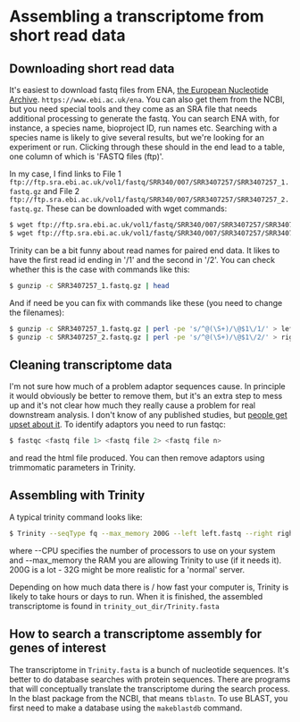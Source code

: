 
# Assembling a transcriptome from short read data

## Downloading short read data

It's easiest to download fastq files from ENA, [the European Nucleotide Archive](https://www.ebi.ac.uk/ena). `https://www.ebi.ac.uk/ena`. You can also get them from the NCBI, but you need special tools and they come as an SRA file that needs additional processing to generate the fastq. You can search ENA with, for instance, a species name, bioproject ID, run names etc. Searching with a species name is likely to give several results, but we're looking for an experiment or run. Clicking through these should in the end lead to a table, one column of which is 'FASTQ files (ftp)'.

In my case, I find links to File 1 `ftp://ftp.sra.ebi.ac.uk/vol1/fastq/SRR340/007/SRR3407257/SRR3407257_1.fastq.gz` and File 2 `ftp://ftp.sra.ebi.ac.uk/vol1/fastq/SRR340/007/SRR3407257/SRR3407257_2.fastq.gz`. These can be downloaded with wget commands:

```bash
$ wget ftp://ftp.sra.ebi.ac.uk/vol1/fastq/SRR340/007/SRR3407257/SRR3407257_1.fastq.gz
$ wget ftp://ftp.sra.ebi.ac.uk/vol1/fastq/SRR340/007/SRR3407257/SRR3407257_2.fastq.gz
```

Trinity can be a bit funny about read names for paired end data. It likes to have the first read id ending in '/1' and the second in '/2'. You can check whether this is the case with commands like this:

```bash
$ gunzip -c SRR3407257_1.fastq.gz | head
```

And if need be you can fix with commands like these (you need to change the filenames):

```bash
$ gunzip -c SRR3407257_1.fastq.gz | perl -pe 's/^@(\S+)/\@$1\/1/' > left.fastq
$ gunzip -c SRR3407257_2.fastq.gz | perl -pe 's/^@(\S+)/\@$1\/2/' > right.fastq
```

## Cleaning transcriptome data

I'm not sure how much of a problem adaptor sequences cause. In principle it would obviously be better to remove them, but it's an extra step to mess up and it's not clear how much they really cause a problem for real downstream analysis. I don't know of any published studies, but [people get upset about it](http://www.opiniomics.org/we-need-to-stop-making-this-simple-fcking-mistake/). To identify adaptors you need to run fastqc:

```bash
$ fastqc <fastq file 1> <fastq file 2> <fastq file n>
```

and read the html file produced. You can then remove adaptors using trimmomatic parameters in Trinity.

## Assembling with Trinity

A typical trinity command looks like:

```bash
$ Trinity --seqType fq --max_memory 200G --left left.fastq --right right.fastq --CPU 10
```
where --CPU specifies the number of processors to use on your system and --max_memory the RAM you are allowing Trinity to use (if it needs it). 200G is a lot - 32G might be more realistic for a 'normal' server.

Depending on how much data there is / how fast your computer is, Trinity is likely to take hours or days to run. When it is finished, the assembled transcriptome is found in `trinity_out_dir/Trinity.fasta`

## How to search a transcriptome assembly for genes of interest

The transcriptome in `Trinity.fasta` is a bunch of nucleotide sequences. It's better to do database searches with protein sequences. There are programs that will conceptually translate the transcriptome during the search process. In the blast package from the NCBI, that means `tblastn`. To use BLAST, you first need to make a database using the `makeblastdb` command.
